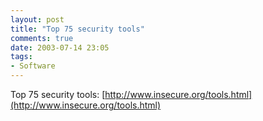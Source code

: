 ```yaml
---
layout: post
title: "Top 75 security tools"
comments: true
date: 2003-07-14 23:05
tags:
- Software
---
```

Top 75 security tools: [http://www.insecure.org/tools.html](http://www.insecure.org/tools.html)
